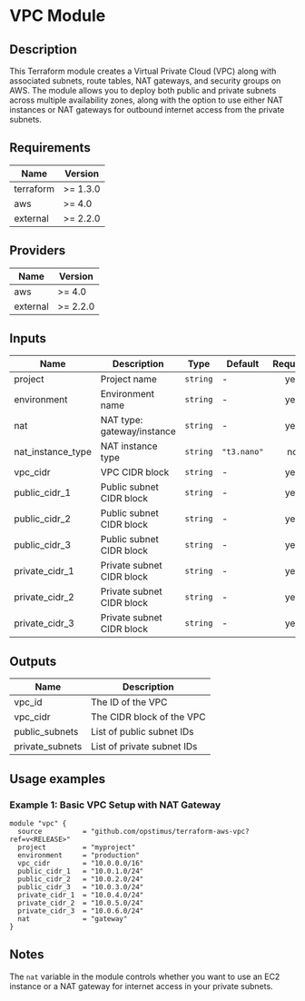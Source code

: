 # VPC Module

## Description

This Terraform module creates a Virtual Private Cloud (VPC) along with associated subnets, route tables, NAT gateways, and security groups on AWS. The module allows you to deploy both public and private subnets across multiple availability zones, along with the option to use either NAT instances or NAT gateways for outbound internet access from the private subnets.

## Requirements

| Name       | Version  |
|------------|----------|
| terraform  | >= 1.3.0 |
| aws        | >= 4.0   |
| external | >= 2.2.0 |

## Providers

| Name | Version |
|------|---------|
| aws  | >= 4.0  |
| external | >= 2.2.0 |

## Inputs

| Name               | Description               | Type     | Default     | Required |
|--------------------|---------------------------|----------|-------------|:--------:|
| project            | Project name              | `string` | -           | yes      |
| environment        | Environment name          | `string` | -           | yes      |
| nat                | NAT type: gateway/instance | `string` | -           | yes      |
| nat_instance_type  | NAT instance type         | `string` | `"t3.nano"` | no       |
| vpc_cidr           | VPC CIDR block            | `string` | -           | yes      |
| public_cidr_1      | Public subnet CIDR block  | `string` | -           | yes      |
| public_cidr_2      | Public subnet CIDR block  | `string` | -           | yes      |
| public_cidr_3      | Public subnet CIDR block  | `string` | -           | yes      |
| private_cidr_1     | Private subnet CIDR block | `string` | -           | yes      |
| private_cidr_2     | Private subnet CIDR block | `string` | -           | yes      |
| private_cidr_3     | Private subnet CIDR block | `string` | -           | yes      |

## Outputs

| Name           | Description             |
|----------------|-------------------------|
| vpc_id         | The ID of the VPC        |
| vpc_cidr       | The CIDR block of the VPC |
| public_subnets | List of public subnet IDs |
| private_subnets | List of private subnet IDs |

## Usage examples

### Example 1: Basic VPC Setup with NAT Gateway

```hcl
module "vpc" {
  source          = "github.com/opstimus/terraform-aws-vpc?ref=v<RELEASE>"
  project         = "myproject"
  environment     = "production"
  vpc_cidr        = "10.0.0.0/16"
  public_cidr_1   = "10.0.1.0/24"
  public_cidr_2   = "10.0.2.0/24"
  public_cidr_3   = "10.0.3.0/24"
  private_cidr_1  = "10.0.4.0/24"
  private_cidr_2  = "10.0.5.0/24"
  private_cidr_3  = "10.0.6.0/24"
  nat             = "gateway"
}
```

## Notes

The `nat` variable in the module controls whether you want to use an EC2 instance or a NAT gateway for internet access in your private subnets.
